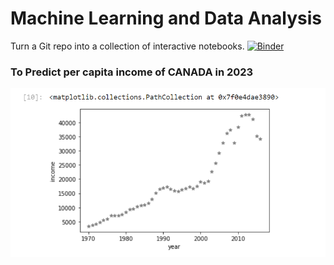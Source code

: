 # Machine Learning and Data Analysis
Turn a Git repo into a collection of interactive notebooks.  [![Binder](https://mybinder.org/badge_logo.svg)](https://mybinder.org/v2/gh/iamajeet/my-first-binder/HEAD)


### To Predict per capita income of CANADA in 2023

![alt text](https://raw.githubusercontent.com/iamajeet/my-first-binder/main/data/canada_pci.png)

